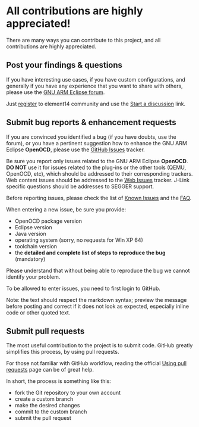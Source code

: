 # All contributions are highly appreciated!

There are many ways you can contribute to this project, and all contributions are highly appreciated.

## Post your findings & questions

If you have interesting use cases, if you have custom configurations, and generally if you have any experience that you want to share with others, please use the [GNU ARM Eclipse forum](http://www.element14.com/community/groups/gnu-arm-eclipse).

Just [register](http://www.element14.com/community/create-account.jspa) to element14 community and use the [Start a discussion](http://www.element14.com/community/discussion/create.jspa?containerID=2436&containerType=700) link.

## Submit bug reports & enhancement requests

If you are convinced you identified a bug (if you have doubts, use the forum), or you have a pertinent suggestion how to enhance the GNU ARM Eclipse **OpenOCD**, please use the [GitHub Issues](https://github.com/gnuarmeclipse/openocd/issues) tracker.

Be sure you report only issues related to the GNU ARM Eclipse **OpenOCD**. **DO NOT** use it for issues related to the plug-ins or the other tools (QEMU, OpenOCD, etc), which should be addressed to their corresponding trackers. Web content issues should be addressed to the [Web Issues](https://github.com/gnuarmeclipse/gnuarmeclipse.github.io/issues/1) tracker. J-Link specific questions should be addresses to SEGGER support.

Before reporting issues, please check the list of [Known Issues](http://gnuarmeclipse.github.io/support/known-issues/) and the [FAQ](http://gnuarmeclipse.github.io/support/faq/).

When entering a new issue, be sure you provide:

* OpenOCD package version
* Eclipse version
* Java version
* operating system (sorry, no requests for Win XP 64)
* toolchain version
* the **detailed and complete list of steps to reproduce the bug** (mandatory)

Please understand that without being able to reproduce the bug we cannot identify your problem.

To be allowed to enter issues, you need to first login to GitHub.

Note: the text should respect the markdown syntax; preview the message before posting and correct if it does not look as  expected, especially inline code or other quoted text.

## Submit pull requests

The most useful contribution to the project is to submit code. GitHub greatly simplifies this process, by using pull requests.

For those not familiar with GitHub workflow, reading the official [Using pull requests](https://help.github.com/articles/using-pull-requests/) page can be of great help.

In short, the process is something like this:

* fork the Git repository to your own account
* create a custom branch
* make the desired changes
* commit to the custom branch
* submit the pull request

